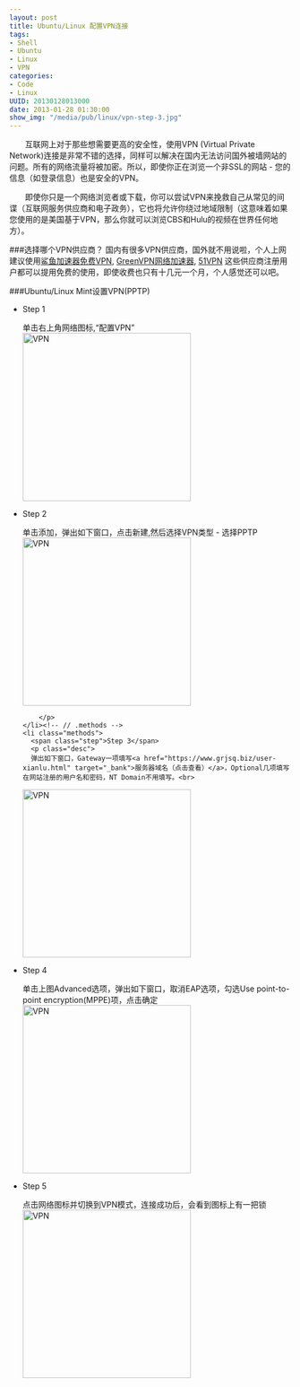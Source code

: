 ```yaml
--- 
layout: post
title: Ubuntu/Linux 配置VPN连接
tags: 
- Shell
- Ubuntu
- Linux
- VPN
categories:
- Code
- Linux
UUID: 20130128013000
date: 2013-01-28 01:30:00
show_img: "/media/pub/linux/vpn-step-3.jpg"
---
```


　　互联网上对于那些想需要更高的安全性，使用VPN (Virtual Private Network)连接是非常不错的选择，同样可以解决在国内无法访问国外被墙网站的问题。所有的网络流量将被加密。所以，即使你正在浏览一个非SSL的网站 - 您的信息（如登录信息）也是安全的VPN。

　　即使你只是一个网络浏览者或下载，你可以尝试VPN来挽救自己从常见的间谍（互联网服务供应商和电子政务），它也将允许你绕过地域限制（这意味着如果您使用的是美国基于VPN，那么你就可以浏览CBS和Hulu的视频在世界任何地方）。

###选择哪个VPN供应商？
国内有很多VPN供应商，国外就不用说啦，个人上网建议使用<a href="http://shayunet.info/170850" alt="鲨鱼加速器免费VPN" target="_bank">鲨鱼加速器免费VPN</a>, <a href="http://gjsq.me/659897" alt="GreenVPN网络加速器" target="_bank">GreenVPN网络加速器</a>, <a href="http://a.wy002.info/in.html?userid=195596" target="_bank" alt="51VPN" >51VPN</a> 这些供应商注册用户都可以提用免费的使用，即使收费也只有十几元一个月，个人感觉还可以吧。

###Ubuntu/Linux Mint设置VPN(PPTP)
<div class="module method-related-notes">
   <div class="content-item tab-content current method-tab-content">
     <ul><li class="methods">
        <span class="step">Step 1</span>
        <p class="desc">
        单击右上角网络图标,“配置VPN”<br>
        <a href="{{site.url}}/media/pub/linux/vpn-step-1.jpg" alt="VPN" rel="prettyPhoto[{{page.UUID}}]">
<img src="{{site.url}}/media/pub/linux/vpn-step-1.jpg" width="300px"  alt="VPN" class="img-center" />
</a>
        </p>
     </li>
     <li class="methods">
        <span class="step">Step 2</span>
        <p class="desc">
        单击添加，弹出如下窗口，点击新建,然后选择VPN类型 - 选择PPTP<br>
<a href="{{site.url}}/media/pub/linux/vpn-step-2.jpg" alt="VPN" rel="prettyPhoto[page.UUID]">
<img src="{{site.url}}/media/pub/linux/vpn-step-2.jpg" width="300px"  alt="VPN" class="img-center" />
</a>

        </p>
    </li><!-- // .methods -->
    <li class="methods">
      <span class="step">Step 3</span>
      <p class="desc">
      弹出如下窗口，Gateway一项填写<a href="https://www.grjsq.biz/user-xianlu.html" target="_bank">服务器域名（点击查看）</a>，Optional几项填写在网站注册的用户名和密码，NT Domain不用填写。<br>
<a href="{{site.url}}/media/pub/linux/vpn-step-3.jpg" alt="VPN" rel="prettyPhoto[{{page.UUID}}]">
<img src="{{site.url}}/media/pub/linux/vpn-step-3.jpg" width="300px"  alt="VPN" class="img-center" />
</a>
      </p>
   </li><!-- // .methods -->
   <li class="methods">
   <span class="step">Step 4</span>
   <p class="desc">
   单击上图Advanced选项，弹出如下窗口，取消EAP选项，勾选Use point-to-point encryption(MPPE)项，点击确定<br>
<a href="{{site.url}}/media/pub/linux/vpn-step-4.jpg" alt="VPN" rel="prettyPhoto[{{page.UUID}}]">
<img src="{{site.url}}/media/pub/linux/vpn-step-4.jpg" width="300px"  alt="VPN" class="img-center" />
</a>
   </p>
   </li>
   <li class="methods">
   <span class="step">Step 5</span>
   <p class="desc">
   点击网络图标并切换到VPN模式，连接成功后，会看到图标上有一把锁<br>
<a href="{{site.url}}/media/pub/linux/vpn-step-5.jpg" alt="VPN" rel="prettyPhoto[{{page.UUID}}]">
<img src="{{site.url}}/media/pub/linux/vpn-step-5.jpg" width="300px"  alt="VPN" class="img-center" />
</a>
   </p>
   </li>
   </ul>
   </div><!-- // .content-item -->
</div>




